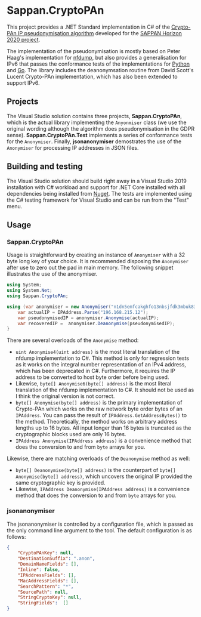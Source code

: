# Sappan.CryptoPAn
This project provides a .NET Standard implementation in C# of the [Crypto-PAn IP pseudonymisation algorithm](https://en.wikipedia.org/wiki/Crypto-PAn) developed for the [SAPPAN Horizon 2020 project](https://sappan-project.eu).

The implementation of the pseudonymisation is mostly based on Peter Haag's implementation for [nfdump](https://github.com/phaag/nfdump), but also provides a generalisation for IPv6 that passes the conformance tests of the implementations for [Python](https://github.com/keiichishima/yacryptopan) and [Go](https://github.com/Yawning/cryptopan). The library includes the deanonymsation routine from David Scott's Lucent Crypto-PAn implementation, which has also been extended to support IPv6.

## Projects
The Visual Studio solution contains three projects, **Sappan.CryptoPAn**, which is the actual library implementing the `Anyonmiser` class (we use the original wording although the algorithm does pseudonymisation in the GDPR sense). **Sappan.CryptoPAn.Test** implements a series of conformance tests for the `Anonymiser`. Finally, **jsonanonymiser** demostrates the use of the `Anonymiser` for processing IP addresses in JSON files.

## Building and testing
The Visual Studio solution should build right away in a Visual Studio 2019 installation with C# workload and support for .NET Core installed with all dependencies being installed from [Nuget](https://www.nuget.org). The tests are implemented using the C# testing framework for Visual Studio and can be run from the "Test" menu.

## Usage
### Sappan.CryptoPAn
Usage is straightforward by creating an instance of `Anonymiser` with a 32 byte long key of your choice. It is recommended disposing the `Anonymiser` after use to zero out the pad in main memory. The following snippet illustrates the use of the anonymiser.

```c#
using System;
using System.Net;
using Sappan.CryptoPAn;

using (var anonymiser = new Anonymiser("n1dn5emfcakghfo13nbsjfdk3mbuk83h")) {
    var actualIP = IPAddress.Parse("196.168.215.12");
    var pseudonymisedIP = anonymiser.Anonymise(actualIP);
    var recoveredIP =  anonymiser.Deanonymise(pseudonymisedIP);
}
```

There are several overloads of the `Anonymise` method:
* `uint Anonymise4(uint address)` is the most literal translation of the nfdump implementation to C#. This method is only for regression tests as it works on the integral number representation of an IPv4 address, which has been deprecated in C#. Furthermore, it requires the IP address to be converted to host byte order before being used.
* Likewise, `byte[] Anonymise6(byte[] address)` is the most literal translation of the nfdump implementation to C#. It should not be used as I think the original version is not correct.
* `byte[] Anonymise(byte[] address)` is the primary implementation of Crypto-PAn which works on the raw network byte order bytes of an `IPAddress`. You can pass the result of `IPAddress.GetAddressBytes()` to the method. Theoretically, the method works on arbitrary address lengths up to 16 bytes. All input longer than 16 bytes is truncated as the cryptographic blocks used are only 16 bytes.
* `IPAddress Anonymise(IPAddress address)` is a convenience method that does the conversion to and from `byte` arrays for you.

Likewise, there are matching overloads of the `Deanonymise` method as well:
* `byte[] Deanonymise(byte[] address)` is the counterpart of `byte[] Anonymise(byte[] address)`, which uncovers the original IP provided the same cryptographic key is provided.
* Likewise, `IPAddress Deanonymise(IPAddress address)` is a convenience method that does the conversion to and from `byte` arrays for you.

### jsonanonymiser
The jsonanonymiser is controlled by a configuration file, which is passed as the only command line argument to the tool. The default configuration is as follows:

```json
{
    "CryptoPAnKey": null,
    "DestinationSuffix": ".anon",
    "DomainNameFields": [],
    "Inline": false,
    "IPAddressFields": [],
    "MacAddressFields": [],
    "SearchPattern": "*",
    "SourcePath": null,
    "StringCryptoKey": null,
    "StringFields":  []
}
```
